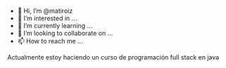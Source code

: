 - 👋 Hi, I’m @matiroiz
- 👀 I’m interested in ...
- 🌱 I’m currently learning ...
- 💞️ I’m looking to collaborate on ...
- 📫 How to reach me ...

Actualmente estoy haciendo un curso de programación full stack 
en java
<!---
matiroiz/matiroiz is a ✨ special ✨ repository because its `README.md` (this file) appears on your GitHub profile.
You can click the Preview link to take a look at your changes.
--->
